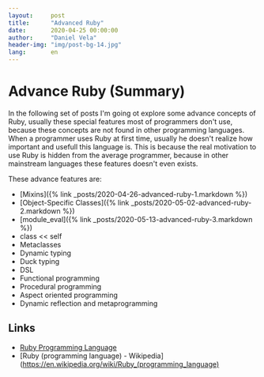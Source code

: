 ```yaml
---
layout:     post
title:      "Advanced Ruby"
date:       2020-04-25 00:00:00
author:     "Daniel Vela"
header-img: "img/post-bg-14.jpg"
lang:       en
---
```


# Advance Ruby (Summary)

In the following set of posts I'm going ot explore some advance concepts of Ruby, usually these special features most of programmers don't use, because these concepts are not found in other programming languages. When a programmer uses Ruby at first time, usually he doesn't realize how important and usefull this language is. This is because the real motivation to use Ruby is hidden from the average programmer, because in other mainstream languages these features doesn't even exists.

These advance features are:

- [Mixins]({% link _posts/2020-04-26-advanced-ruby-1.markdown %})
- [Object-Specific Classes]({% link _posts/2020-05-02-advanced-ruby-2.markdown %})
- [module_eval]({% link _posts/2020-05-13-advanced-ruby-3.markdown %})
- class << self
- Metaclasses
- Dynamic typing
- Duck typing
- DSL
- Functional programming
- Procedural programming
- Aspect oriented programming 
- Dynamic reflection and metaprogramming

## Links

- [Ruby Programming Language](https://www.ruby-lang.org/en/)
- [Ruby (programming language) - Wikipedia](https://en.wikipedia.org/wiki/Ruby_(programming_language)